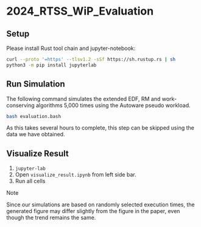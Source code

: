 # 2024_RTSS_WiP_Evaluation

## Setup

Please install Rust tool chain and jupyter-notebook:

```bash
curl --proto '=https' --tlsv1.2 -sSf https://sh.rustup.rs | sh
python3 -m pip install jupyterlab
```

## Run Simulation

The following command simulates the extended EDF, RM and work-conserving algorithms 5,000 times using the Autoware pseudo workload.

```bash
bash evaluation.bash
```

As this takes several hours to complete, this step can be skipped using the data we have obtained.

## Visualize Result

1. `jupyter-lab`
2. Open `visualize_result.ipynb` from left side bar.
3. Run all cells

> [!NOTE]
> Since our simulations are based on randomly selected execution times, the generated figure may differ slightly from the figure in the paper, even though the trend remains the same.
